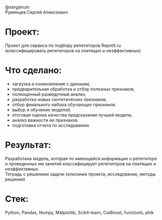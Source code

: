 @sergalrum  
Румянцев Сергей Алексеевич

# Проект:
Проект для сервиса по подбору репетиторов Repetit.ru (классифицировать репетиторов на платящих и неэффективных)


# Что сделано:
- загрузка и ознакомление с данными,
- предварительная обработка и отбор полезных признаков,
- полноценный разведочный анализ,
- разработка новых синтетических признаков,
- отбор финального набора обучающих признаков.
- выбор и обучение моделей,
- итоговая оценка качества предсказания лучшей модели,
- анализ важности ее признаков.
- подготовка отчета по исследованию




# Результат:
Разработана модель, которая по имеющейся информации о репетиторе и проведенных им занятий классифицирует репетиторов на платящих и неэффективных.  
Тетрадь с решением задачи (описание проекта, исследование, методы решения)



# Стек:
Python,
Pandas,
Numpy,
Matplotlib,
Scikit-learn,
CatBoost,
functools,
phik

